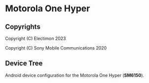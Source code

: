 Motorola One Hyper
============

## Copyrights
Copyright (C) Electimon 2023

Copyright (C) Sony Mobile Communications 2020

## Device Tree

Android device configuration for the Motorola One Hyper (**SM6150**).
